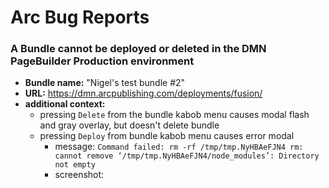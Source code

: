 # Arc Bug Reports

### A Bundle cannot be deployed or deleted in the DMN PageBuilder Production environment
- **Bundle name:** "Nigel's test bundle #2"
- **URL:** https://dmn.arcpublishing.com/deployments/fusion/
- **additional context:**
    - pressing `Delete` from the bundle kabob menu causes modal flash and gray overlay, but doesn't delete bundle
    - pressing `Deploy` from bundle kabob menu causes error modal
        - message: `Command failed: rm -rf /tmp/tmp.NyHBAeFJN4 rm: cannot remove ‘/tmp/tmp.NyHBAeFJN4/node_modules’: Directory not empty`
        - screenshot: